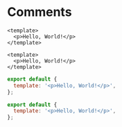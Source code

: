# Comments

```vue
<template>
  <p>Hello, World!</p>
</template>
```

<!-- no-vue-component -->

```vue
<template>
  <p>Hello, World!</p>
</template>
```

```js
export default {
  template: '<p>Hello, World!</p>',
};
```

<!-- vue-component -->

```js
export default {
  template: '<p>Hello, World!</p>',
};
```

